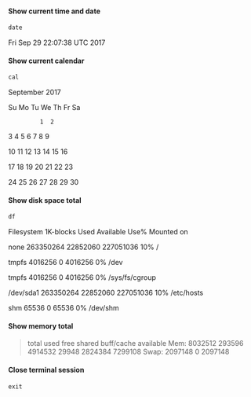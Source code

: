 #### Show current time and date
```javascript
date
```
Fri Sep 29 22:07:38 UTC 2017

#### Show current calendar
```javascript
cal
```
September 2017

Su Mo Tu We Th Fr Sa

             1  2

3  4  5  6  7  8  9

10 11 12 13 14 15 16

17 18 19 20 21 22 23

24 25 26 27 28 29 30

#### Show disk space total
```javascript
df
```
Filesystem     1K-blocks     Used Available Use% Mounted on

none           263350264 22852060 227051036  10% /

tmpfs            4016256        0   4016256   0% /dev

tmpfs            4016256        0   4016256   0% /sys/fs/cgroup

/dev/sda1      263350264 22852060 227051036  10% /etc/hosts

shm                65536        0     65536   0% /dev/shm

#### Show memory total
> total        used        free      shared  buff/cache   available
> Mem:        8032512      293596     4914532       29948     2824384     7299108
> Swap:       2097148           0     2097148

#### Close terminal session
```javascript
exit
```
